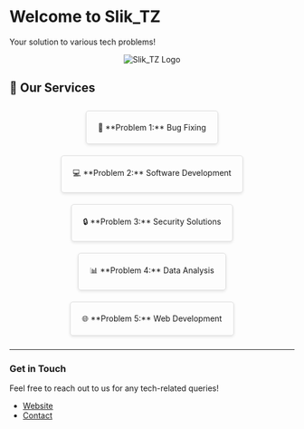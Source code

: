 # Welcome to Slik_TZ

Your solution to various tech problems!

<div align="center">

![Slik_TZ Logo](https://via.placeholder.com/150) <!-- Replace with your logo URL -->

</div>

## 🚀 Our Services

<div style="display: flex; justify-content: center; flex-wrap: wrap;">

<div style="border: 1px solid #ddd; border-radius: 5px; padding: 20px; margin: 10px; box-shadow: 0 2px 5px rgba(0,0,0,0.1); transition: transform 0.3s;">
    🔧 **Problem 1:** Bug Fixing
</div>

<div style="border: 1px solid #ddd; border-radius: 5px; padding: 20px; margin: 10px; box-shadow: 0 2px 5px rgba(0,0,0,0.1); transition: transform 0.3s;">
    💻 **Problem 2:** Software Development
</div>

<div style="border: 1px solid #ddd; border-radius: 5px; padding: 20px; margin: 10px; box-shadow: 0 2px 5px rgba(0,0,0,0.1); transition: transform 0.3s;">
    🔒 **Problem 3:** Security Solutions
</div>

<div style="border: 1px solid #ddd; border-radius: 5px; padding: 20px; margin: 10px; box-shadow: 0 2px 5px rgba(0,0,0,0.1); transition: transform 0.3s;">
    📊 **Problem 4:** Data Analysis
</div>

<div style="border: 1px solid #ddd; border-radius: 5px; padding: 20px; margin: 10px; box-shadow: 0 2px 5px rgba(0,0,0,0.1); transition: transform 0.3s;">
    🌐 **Problem 5:** Web Development
</div>

</div>

---

### Get in Touch

Feel free to reach out to us for any tech-related queries!

- [Website](https://yourwebsite.com) <!-- Replace with your website -->
- [Contact](mailto:contact@slik_tz.com) <!-- Replace with your contact email -->
